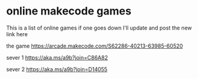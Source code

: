 # online makecode games

This is a list of online games if one goes down I'll update and post the new link here 

the game
https://arcade.makecode.com/S62286-40213-63985-60520

sever 1 
https://aka.ms/a9b?join=C86A82

sever 2
https://aka.ms/a9b?join=D14055
